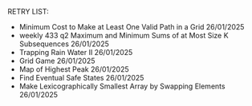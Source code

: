 RETRY LIST:

- Minimum Cost to Make at Least One Valid Path in a Grid 26/01/2025
- weekly 433 q2 Maximum and Minimum Sums of at Most Size K Subsequences 26/01/2025
- Trapping Rain Water II 26/01/2025
- Grid Game 26/01/2025
- Map of Highest Peak 26/01/2025
- Find Eventual Safe States 26/01/2025
- Make Lexicographically Smallest Array by Swapping Elements 26/01/2025
